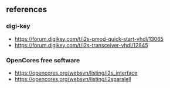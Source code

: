 ## references
### digi-key
 * https://forum.digikey.com/t/i2s-pmod-quick-start-vhdl/13065
 * https://forum.digikey.com/t/i2s-transceiver-vhdl/12845
### OpenCores free software
 * https://opencores.org/websvn/listing/i2s_interface
 * https://opencores.org/websvn/listing/i2sparalell 
